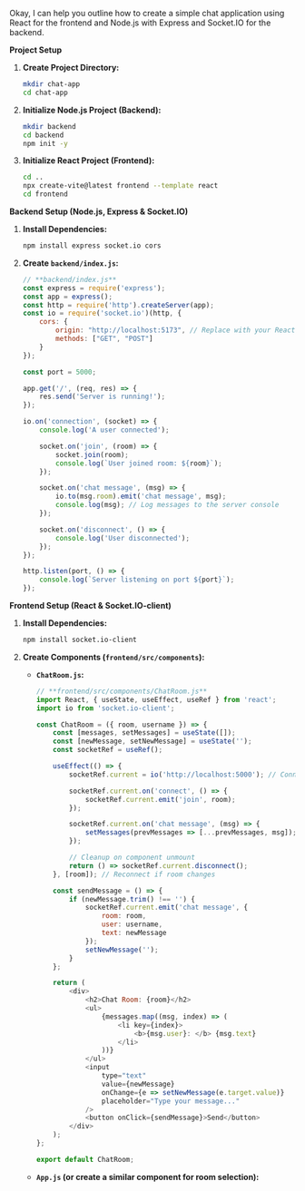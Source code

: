Okay, I can help you outline how to create a simple chat application using React for the frontend and Node.js with Express and Socket.IO for the backend.

**Project Setup**

1. **Create Project Directory:**
   ```bash
   mkdir chat-app
   cd chat-app
   ```

2. **Initialize Node.js Project (Backend):**
   ```bash
   mkdir backend
   cd backend
   npm init -y 
   ```

3. **Initialize React Project (Frontend):**
   ```bash
   cd ..
   npx create-vite@latest frontend --template react
   cd frontend
   ```

**Backend Setup (Node.js, Express & Socket.IO)**

1. **Install Dependencies:**
   ```bash
   npm install express socket.io cors
   ```

2. **Create `backend/index.js`:**
   ```javascript
   // **backend/index.js**
   const express = require('express');
   const app = express();
   const http = require('http').createServer(app);
   const io = require('socket.io')(http, {
       cors: {
           origin: "http://localhost:5173", // Replace with your React app's URL
           methods: ["GET", "POST"]
       }
   }); 

   const port = 5000;

   app.get('/', (req, res) => {
       res.send('Server is running!'); 
   });

   io.on('connection', (socket) => {
       console.log('A user connected');

       socket.on('join', (room) => {
           socket.join(room);
           console.log(`User joined room: ${room}`);
       });

       socket.on('chat message', (msg) => {
           io.to(msg.room).emit('chat message', msg);
           console.log(msg); // Log messages to the server console
       });

       socket.on('disconnect', () => {
           console.log('User disconnected');
       });
   });

   http.listen(port, () => {
       console.log(`Server listening on port ${port}`);
   });
   ```

**Frontend Setup (React & Socket.IO-client)**

1. **Install Dependencies:**
   ```bash
   npm install socket.io-client
   ```

2. **Create Components (`frontend/src/components`):**

   - **`ChatRoom.js`:**
     ```javascript
     // **frontend/src/components/ChatRoom.js**
     import React, { useState, useEffect, useRef } from 'react';
     import io from 'socket.io-client';

     const ChatRoom = ({ room, username }) => {
         const [messages, setMessages] = useState([]);
         const [newMessage, setNewMessage] = useState('');
         const socketRef = useRef(); 

         useEffect(() => {
             socketRef.current = io('http://localhost:5000'); // Connect to the server

             socketRef.current.on('connect', () => {
                 socketRef.current.emit('join', room);
             });

             socketRef.current.on('chat message', (msg) => {
                 setMessages(prevMessages => [...prevMessages, msg]);
             });

             // Cleanup on component unmount
             return () => socketRef.current.disconnect();
         }, [room]); // Reconnect if room changes

         const sendMessage = () => {
             if (newMessage.trim() !== '') {
                 socketRef.current.emit('chat message', {
                     room: room, 
                     user: username, 
                     text: newMessage 
                 });
                 setNewMessage(''); 
             }
         };

         return (
             <div>
                 <h2>Chat Room: {room}</h2>
                 <ul>
                     {messages.map((msg, index) => (
                         <li key={index}>
                             <b>{msg.user}: </b> {msg.text}
                         </li>
                     ))}
                 </ul>
                 <input 
                     type="text" 
                     value={newMessage} 
                     onChange={e => setNewMessage(e.target.value)} 
                     placeholder="Type your message..." 
                 />
                 <button onClick={sendMessage}>Send</button>
             </div>
         );
     };

     export default ChatRoom;
     ```

   - **`App.js` (or create a similar component for room selection):**
     ```